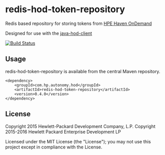# redis-hod-token-repository

Redis based repository for storing tokens from [HPE Haven OnDemand](http://www.havenondemand.com)

Designed for use with the [java-hod-client](http://hpe-idol.github.io/java-hod-client)

[![Build Status](https://travis-ci.org/hpe-idol/redis-hod-token-repository.svg?branch=master)](https://travis-ci.org/hpe-idol/redis-hod-token-repository)

## Usage

redis-hod-token-repository is available from the central Maven repository.

    <dependency>
        <groupId>com.hp.autonomy.hod</groupId>
        <artifactId>redis-hod-token-repository</artifactId>
        <version>0.4.0</version>
    </dependency>

## License
Copyright 2015 Hewlett-Packard Development Company, L.P.
Copyright 2015-2016 Hewlett Packard Enterprise Development LP

Licensed under the MIT License (the "License"); you may not use this project except in compliance with the License.
